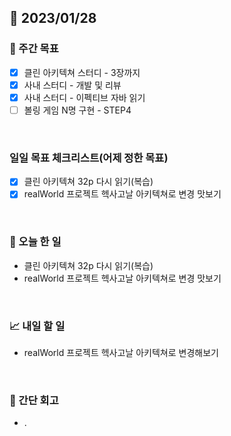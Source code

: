 ## 📅 2023/01/28


### 👏 주간 목표

- [x] 클린 아키텍쳐 스터디 - 3장까지
- [x] 사내 스터디 - 개발 및 리뷰
- [x] 사내 스터디 - 이펙티브 자바 읽기
- [ ] 볼링 게임 N명 구현 - STEP4

<br/>

### 일일 목표 체크리스트(어제 정한 목표)

- [x] 클린 아키텍쳐 32p 다시 읽기(복습)
- [x] realWorld 프로젝트 헥사고날 아키텍쳐로 변경 맛보기

<br/>

### 💯 오늘 한 일

- 클린 아키텍쳐 32p 다시 읽기(복습)
- realWorld 프로젝트 헥사고날 아키텍쳐로 변경 맛보기

<br/>

### 📈 내일 할 일

- realWorld 프로젝트 헥사고날 아키텍쳐로 변경해보기
  
<br/>

### 🤔 간단 회고

- .
 
